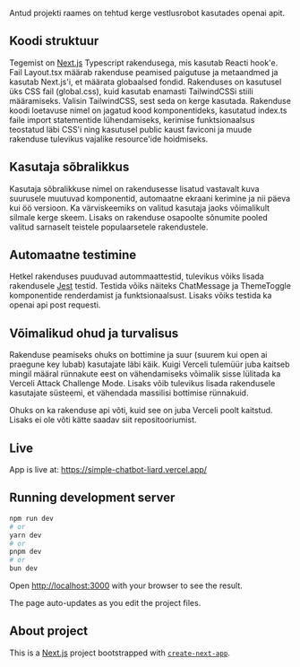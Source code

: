Antud projekti raames on tehtud kerge vestlusrobot kasutades openai apit.

## Koodi struktuur
Tegemist on [Next.js](https://nextjs.org) Typescript rakendusega, mis kasutab Reacti hook'e. Fail Layout.tsx määrab rakenduse peamised paigutuse ja metaandmed ja kasutab Next.js'i, et määrata globaalsed fondid. Rakenduses on kasutusel üks CSS fail (global.css), kuid kasutab enamasti TailwindCSSi stiili määramiseks. Valisin TailwindCSS, sest seda on kerge kasutada. Rakenduse koodi loetavuse nimel on jagatud kood komponentideks, kasutatud index.ts faile import statementide lühendamiseks, kerimise funktsionaalsus teostatud läbi CSS'i ning kasutusel public kaust faviconi ja muude rakenduse tulevikus vajalike resource'ide hoidmiseks.

## Kasutaja sõbralikkus

Kasutaja sõbralikkuse nimel on rakendusesse lisatud vastavalt kuva suurusele muutuvad komponentid, automaatne ekraani kerimine ja nii päeva kui öö versioon. Ka värviskeemiks on valitud kasutaja jaoks võimalikult silmale kerge skeem. Lisaks on rakenduse osapoolte sõnumite pooled valitud sarnaselt teistele populaarsetele rakendustele.

## Automaatne testimine

Hetkel rakenduses puuduvad autommaattestid, tulevikus võiks lisada rakendusele [Jest](https://jestjs.io/docs/getting-started) testid. Testida võiks näiteks ChatMessage ja ThemeToggle komponentide renderdamist ja funktsionaalsust. Lisaks võiks testida ka openai api post requesti.

## Võimalikud ohud ja turvalisus
Rakenduse peamiseks ohuks on bottimine ja suur (suurem kui open ai praegune key lubab) kasutajate läbi käik. Kuigi Verceli tulemüür juba kaitseb mingil määral rünnakute eest on vähendamiseks võimalik sisse lülitada ka Verceli Attack Challenge Mode. Lisaks võib tulevikus lisada rakendusele kasutajate süsteemi, et vähendada massilisi bottimise rünnakuid. 

Ohuks on ka rakenduse api võti, kuid see on juba Verceli poolt kaitstud. Lisaks ei ole võti kätte saadav siit repositooriumist.

## Live

App is live at: https://simple-chatbot-liard.vercel.app/

## Running development server

```bash
npm run dev
# or
yarn dev
# or
pnpm dev
# or
bun dev
```

Open [http://localhost:3000](http://localhost:3000) with your browser to see the result.

The page auto-updates as you edit the project files.

## About project

This is a [Next.js](https://nextjs.org) project bootstrapped with [`create-next-app`](https://nextjs.org/docs/app/api-reference/cli/create-next-app).
